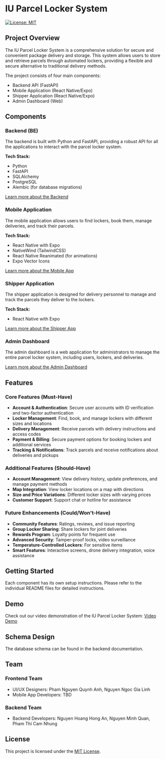 # IU Parcel Locker System

[![License: MIT](https://img.shields.io/badge/License-MIT-yellow.svg)](https://opensource.org/licenses/MIT)

## Project Overview

The IU Parcel Locker System is a comprehensive solution for secure and convenient package delivery and storage. This system allows users to store and retrieve parcels through automated lockers, providing a flexible and secure alternative to traditional delivery methods.

The project consists of four main components:

- Backend API (FastAPI)
- Mobile Application (React Native/Expo)
- Shipper Application (React Native/Expo)
- Admin Dashboard (Web)

## Components

### Backend (BE)

The backend is built with Python and FastAPI, providing a robust API for all the applications to interact with the parcel locker system.

**Tech Stack:**

- Python
- FastAPI
- SQLAlchemy
- PostgreSQL
- Alembic (for database migrations)

[Learn more about the Backend](./be-parcel-locker/README.md)

### Mobile Application

The mobile application allows users to find lockers, book them, manage deliveries, and track their parcels.

**Tech Stack:**

- React Native with Expo
- NativeWind (TailwindCSS)
- React Native Reanimated (for animations)
- Expo Vector Icons

[Learn more about the Mobile App](./mobile-parcel-locker/README.md)

### Shipper Application

The shipper application is designed for delivery personnel to manage and track the parcels they deliver to the lockers.

**Tech Stack:**

- React Native with Expo

[Learn more about the Shipper App](./shipper-parcel-locker/README.md)

### Admin Dashboard

The admin dashboard is a web application for administrators to manage the entire parcel locker system, including users, lockers, and deliveries.

[Learn more about the Admin Dashboard](./admin-parcel-locker/README.md)

## Features

### Core Features (Must-Have)

- **Account & Authentication**: Secure user accounts with ID verification and two-factor authentication
- **Locker Management**: Find, book, and manage lockers with different sizes and locations
- **Delivery Management**: Receive parcels with delivery instructions and access codes
- **Payment & Billing**: Secure payment options for booking lockers and additional services
- **Tracking & Notifications**: Track parcels and receive notifications about deliveries and pickups

### Additional Features (Should-Have)

- **Account Management**: View delivery history, update preferences, and manage payment methods
- **Map Integration**: View locker locations on a map with directions
- **Size and Price Variations**: Different locker sizes with varying prices
- **Customer Support**: Support chat or hotline for assistance

### Future Enhancements (Could/Won't-Have)

- **Community Features**: Ratings, reviews, and issue reporting
- **Group Locker Sharing**: Share lockers for joint deliveries
- **Rewards Program**: Loyalty points for frequent use
- **Advanced Security**: Tamper-proof locks, video surveillance
- **Temperature-Controlled Lockers**: For sensitive items
- **Smart Features**: Interactive screens, drone delivery integration, voice assistance

## Getting Started

Each component has its own setup instructions. Please refer to the individual README files for detailed instructions.

## Demo

Check out our video demonstration of the IU Parcel Locker System:
[Video Demo](https://drive.google.com/drive/folders/1C5NvZTe9c8imZqWmGcoNvX1kBNEzmWp9?fbclid=IwAR23yPWGbn9SrAdxa6RJx5zilX8FMsBiCAck9shA8KUpEI8zRQAw_hhdvqg)

## Schema Design

The database schema can be found in the backend documentation.

## Team

### Frontend Team

- UI/UX Designers: Pham Nguyen Quynh Anh, Nguyen Ngoc Gia Linh
- Mobile App Developers: TBD

### Backend Team

- Backend Developers: Nguyen Hoang Hong An, Nguyen Minh Quan, Pham Thi Cam Nhung

## License

This project is licensed under the [MIT License](LICENSE).
